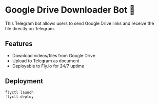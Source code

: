 # Google Drive Downloader Bot 🤖

This Telegram bot allows users to send Google Drive links and receive the file directly on Telegram.

## Features

- Download videos/files from Google Drive
- Upload to Telegram as document
- Deployable to Fly.io for 24/7 uptime

## Deployment

```bash
flyctl launch
flyctl deploy
